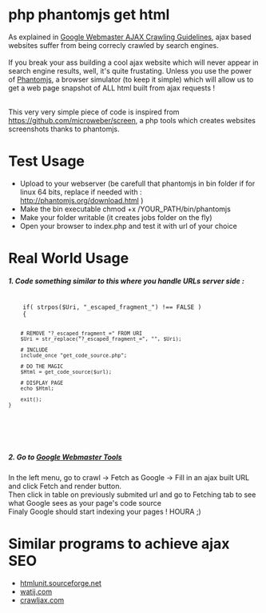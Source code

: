 <h1>php phantomjs get html</h1>
As explained in <a href="https://developers.google.com/webmasters/ajax-crawling/docs/html-snapshot" target="_blank">Google Webmaster AJAX Crawling Guidelines</a>, ajax based websites suffer from being correcly crawled by search engines.<br><br>
If you break your ass building a cool ajax website which will never appear in search engine results, well, it's quite frustating. Unless you use the power of <a href="http://phantomjs.org/" target="_blank">Phantomjs</a>, a browser simulator (to keep it simple) which will allow us to get a web page snapshot of ALL html built from ajax requests !<br><br>

This very very simple piece of code is inspired from <a href="https://github.com/microweber/screen" target="_blank">https://github.com/microweber/screen</a>, a php tools which creates websites screenshots thanks to phantomjs.<br>

<h1>Test Usage</h1>
<ul>
    <li>Upload to your webserver (be carefull that phantomjs in bin folder if for linux 64 bits, replace if needed with : <a href="http://phantomjs.org/download.html" target="_blank">http://phantomjs.org/download.html</a> )</li>
    <li>Make the bin executable chmod +x /YOUR_PATH/bin/phantomjs</li>
    <li>Make your folder writable (it creates jobs folder on the fly)</li>
    <li>Open your browser to index.php and test it with url of your choice</li>
</ul>

<h1>Real World Usage</h1>
<h5>1. Code something similar to this where you handle URLs server side :</h5>
<pre><code>
    if( strpos($Uri, "_escaped_fragment_") !== FALSE )
    {

        # REMOVE "?_escaped_fragment_=" FROM URI
        $Uri = str_replace("?_escaped_fragment_=", "", $Uri);

        # INCLUDE 
        include_once "get_code_source.php";

        # DO THE MAGIC
        $Html = get_code_source($url);

        # DISPLAY PAGE 
        echo $Html;

        exit();
    }
</code></pre><br>

<h5>2. Go to <a href="https://www.google.com/webmasters/tools/home" target="_blank">Google Webmaster Tools</a></h5>
In the left menu, go to crawl -> Fetch as Google -> Fill in an ajax built URL and click Fetch and render button.<br>
Then click in table on previously submited url and go to Fetching tab to see what Google sees as your page's code source<br>
Finaly Google should start indexing your pages ! HOURA ;)

<h1>Similar programs to achieve ajax SEO</h1>
<ul>
    <li><a href="http://htmlunit.sourceforge.net" target="_blank">htmlunit.sourceforge.net</a></li>
    <li><a href="http://watij.com" target="_blank">watij.com</a></li>
    <li><a href="http://crawljax.com" target="_blank">crawljax.com</a></li>
</ul>